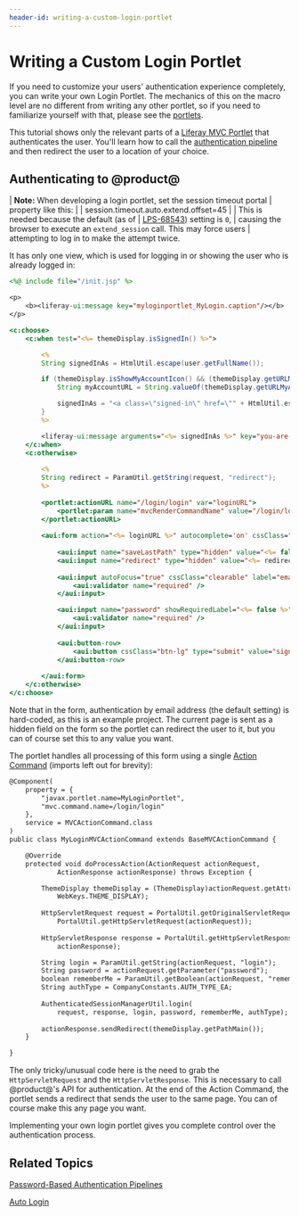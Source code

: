 ```yaml
---
header-id: writing-a-custom-login-portlet
---
```


# Writing a Custom Login Portlet

If you need to customize your users' authentication experience completely, you
can write your own Login Portlet. The mechanics of this on the macro level are
no different from writing any other portlet, so if you need to familiarize
yourself with that, please see the 
[portlets](/docs/7-2/frameworks/-/knowledge_base/f/portlets). 

This tutorial shows only the relevant parts of a 
[Liferay MVC Portlet](/docs/7-2/appdev/-/knowledge_base/a/liferay-mvc-portlet) that
authenticates the user. You'll learn how to call the 
[authentication pipeline](/docs/7-2/frameworks/-/knowledge_base/f/password-based-authentication-pipelines) 
and then redirect the user to a location of your choice. 

## Authenticating to @product@

| **Note:** When developing a login portlet, set the session timeout portal
| property like this:
| 
|     session.timeout.auto.extend.offset=45
| 
| This is needed because the default (as of
| [LPS-68543](https://issues.liferay.com/browse/LPS-68543)) setting is `0`,
| causing the browser to execute an `extend_session` call. This may force users
| attempting to log in to make the attempt twice.

It has only one view, which is used for logging in or showing the user who is
already logged in: 

```jsp
<%@ include file="/init.jsp" %>

<p>
    <b><liferay-ui:message key="myloginportlet_MyLogin.caption"/></b>
</p>

<c:choose>
    <c:when test="<%= themeDisplay.isSignedIn() %>">

        <%
        String signedInAs = HtmlUtil.escape(user.getFullName());

        if (themeDisplay.isShowMyAccountIcon() && (themeDisplay.getURLMyAccount() != null)) {
            String myAccountURL = String.valueOf(themeDisplay.getURLMyAccount());

            signedInAs = "<a class=\"signed-in\" href=\"" + HtmlUtil.escape(myAccountURL) + "\">" + signedInAs + "</a>";
        }
        %>

        <liferay-ui:message arguments="<%= signedInAs %>" key="you-are-signed-in-as-x" translateArguments="<%= false %>" />
    </c:when>
    <c:otherwise>
    
        <%
        String redirect = ParamUtil.getString(request, "redirect");
        %>
    
        <portlet:actionURL name="/login/login" var="loginURL">
            <portlet:param name="mvcRenderCommandName" value="/login/login" />
        </portlet:actionURL>
        
        <aui:form action="<%= loginURL %>" autocomplete='on' cssClass="sign-in-form" method="post" name="loginForm">
        
            <aui:input name="saveLastPath" type="hidden" value="<%= false %>" />
            <aui:input name="redirect" type="hidden" value="<%= redirect %>" />
                    
            <aui:input autoFocus="true" cssClass="clearable" label="email-address" name="login" showRequiredLabel="<%= false %>" type="text" value="">
                <aui:validator name="required" />
            </aui:input>

            <aui:input name="password" showRequiredLabel="<%= false %>" type="password">
                <aui:validator name="required" />
            </aui:input>
            
            <aui:button-row>
                <aui:button cssClass="btn-lg" type="submit" value="sign-in" />
            </aui:button-row>
                
        </aui:form>
    </c:otherwise>
</c:choose>
```

Note that in the form, authentication by email address (the default setting) is
hard-coded, as this is an example project. The current page is sent as a hidden
field on the form so the portlet can redirect the user to it, but you can of
course set this to any value you want. 

The portlet handles all processing of this form using a single 
[Action Command](/docs/7-2/appdev/-/knowledge_base/a/mvc-action-command) 
(imports left out for brevity): 

```jsp
@Component(
    property = {
        "javax.portlet.name=MyLoginPortlet",
        "mvc.command.name=/login/login"
    },
    service = MVCActionCommand.class
)
public class MyLoginMVCActionCommand extends BaseMVCActionCommand {

    @Override
    protected void doProcessAction(ActionRequest actionRequest,
            ActionResponse actionResponse) throws Exception {

        ThemeDisplay themeDisplay = (ThemeDisplay)actionRequest.getAttribute(
            WebKeys.THEME_DISPLAY);
        
        HttpServletRequest request = PortalUtil.getOriginalServletRequest(
            PortalUtil.getHttpServletRequest(actionRequest));
        
        HttpServletResponse response = PortalUtil.getHttpServletResponse(
            actionResponse);

        String login = ParamUtil.getString(actionRequest, "login");
        String password = actionRequest.getParameter("password");
        boolean rememberMe = ParamUtil.getBoolean(actionRequest, "rememberMe");
        String authType = CompanyConstants.AUTH_TYPE_EA;
        
        AuthenticatedSessionManagerUtil.login(
            request, response, login, password, rememberMe, authType);
        
        actionResponse.sendRedirect(themeDisplay.getPathMain());
    }

}
```

The only tricky/unusual code here is the need to grab the `HttpServletRequest` 
and the `HttpServletResponse`. This is necessary to call @product@'s API for 
authentication. At the end of the Action Command, the portlet sends a redirect 
that sends the user to the same page. You can of course make this any page you 
want. 

Implementing your own login portlet gives you complete control over the
authentication process. 

## Related Topics

[Password-Based Authentication Pipelines](/docs/7-2/frameworks/-/knowledge_base/f/password-based-authentication-pipelines)

[Auto Login](/docs/7-2/frameworks/-/knowledge_base/f/auto-login)
